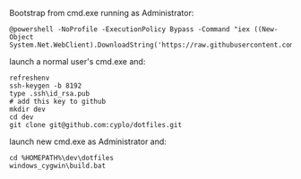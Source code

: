 Bootstrap from cmd.exe running as Administrator:

    @powershell -NoProfile -ExecutionPolicy Bypass -Command "iex ((New-Object System.Net.WebClient).DownloadString('https://raw.githubusercontent.com/cyplo/dotfiles/master/windows_cygwin/bootstrap.ps1'))"

launch a normal user's cmd.exe and:

    refreshenv
    ssh-keygen -b 8192
    type .ssh\id_rsa.pub
    # add this key to github
    mkdir dev
    cd dev
    git clone git@github.com:cyplo/dotfiles.git

launch new cmd.exe as Administrator and:
    
    cd %HOMEPATH%\dev\dotfiles
    windows_cygwin\build.bat

